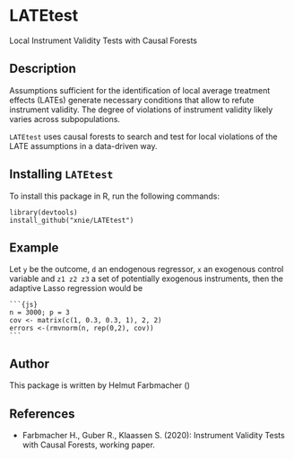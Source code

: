 # LATEtest
 Local Instrument Validity Tests with Causal Forests

## Description
 Assumptions sufficient for the identification of local average treatment effects (LATEs) generate necessary conditions 
    that allow to refute instrument validity. The degree of violations of instrument validity likely varies across subpopulations.
 
 `LATEtest` uses causal forests to search and test for local violations of the LATE assumptions in a data-driven way.

## Installing `LATEtest`
 To install this package in R, run the following commands:
 
  ```{js}
  library(devtools)
  install_github("xnie/LATEtest")
  ```

## Example
 Let `y` be the outcome, `d` an endogenous regressor, `x` an exogenous control variable and `z1 z2 z3` a set of
    potentially exogenous instruments, then the adaptive Lasso regression would be
        
    ```{js}
    n = 3000; p = 3
    cov <- matrix(c(1, 0.3, 0.3, 1), 2, 2)
    errors <-(rmvnorm(n, rep(0,2), cov))
    ```

## Author
 This package is written by Helmut Farbmacher ()

## References
 * Farbmacher H., Guber R., Klaassen S. (2020): Instrument Validity Tests with Causal Forests, working paper.
